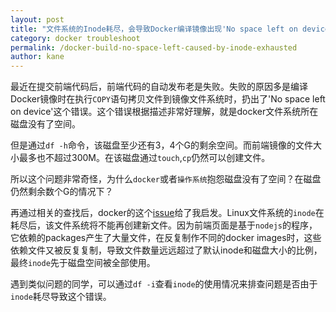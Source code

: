 ```yaml
---
layout: post
title: "文件系统的Inode耗尽，会导致Docker编译镜像出现'No space left on device'错误"
category: docker troubleshoot
permalink: /docker-build-no-space-left-caused-by-inode-exhausted
author: kane
---
```


最近在提交前端代码后，前端代码的自动发布老是失败。失败的原因多是编译Docker镜像时在执行`COPY`语句拷贝文件到镜像文件系统时，扔出了'No space left on device'这个错误。这个错误根据描述非常好理解，就是docker文件系统所在磁盘没有了空间。

但是通过`df -h`命令，该磁盘至少还有3，4个G的剩余空间。而前端镜像的文件大小最多也不超过300M。在该磁盘通过`touch`,`cp`仍然可以创建文件。

所以这个问题非常奇怪，为什么`docker`或者`操作系统`抱怨磁盘没有了空间？在磁盘仍然剩余数个G的情况下？

再通过相关的查找后，docker的这个[issue](https://github.com/docker/docker/issues/18144)给了我启发。Linux文件系统的`inode`在耗尽后，该文件系统将不能再创建新文件。因为前端页面是基于`nodejs`的程序，它依赖的packages产生了大量文件，在反复制作不同的docker images时，这些依赖文件又被反复复制，导致文件数量远远超过了默认inode和磁盘大小的比例，最终`inode`先于磁盘空间被全部使用。

遇到类似问题的同学，可以通过`df -i`查看`inode`的使用情况来排查问题是否由于`inode`耗尽导致这个错误。
